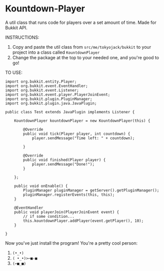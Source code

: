 # Kountdown-Player
A util class that runs code for players over a set amount of time. Made for Bukkit API.

INSTRUCTIONS:
1. Copy and paste the util class from ```src/me/tokyojack/bukkit``` to your project into a class called ```KountdownPlayer```
2. Change the package at the top to your needed one, and you're good to go!

TO USE:
```
import org.bukkit.entity.Player;
import org.bukkit.event.EventHandler;
import org.bukkit.event.Listener;
import org.bukkit.event.player.PlayerJoinEvent;
import org.bukkit.plugin.PluginManager;
import org.bukkit.plugin.java.JavaPlugin;

public class Test extends JavaPlugin implements Listener {

	KountdownPlayer kountdownPlayer = new KountdownPlayer(this) {

		@Override
		public void tick(Player player, int countdown) {
			player.sendMessage("Time left: " + countdown);

		}

		@Override
		public void finished(Player player) {
			player.sendMessage("Done!");
		}

	};

	public void onEnable() {
		PluginManager pluginManager = getServer().getPluginManager();
		pluginManager.registerEvents(this, this);
	}

	@EventHandler
	public void playerJoin(PlayerJoinEvent event) {
		// if some condition...
		this.kountdownPlayer.addPlayer(event.getPlayer(), 10);
	}

}
```

Now you've just install the program! You're a pretty cool person:
1. ```(•_•)```
2. ```( •_•)>⌐■-■```
3. ```(⌐■_■)```
